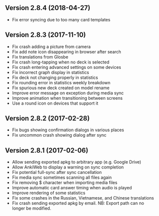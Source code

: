 ## Version 2.8.4 (2018-04-27)
* Fix error syncing due to too many card templates

## Version 2.8.3 (2017-11-10)
* Fix crash adding a picture from camera
* Fix add note icon disappearing in browser after search
* Fix translations from Glosbe
* Fix crash long-tapping when no deck is selected
* Fix crash entering advanced settings on some devices
* Fix incorrect graph display in statistics
* Fix deck not changing properly in statistics
* Fix rounding error in statistics weekly breakdown
* Fix spurious new deck created on model rename
* Improve error message on exception during media sync
* Improve animation when transitioning between screens
* Use a round icon on devices that support it

## Version 2.8.2 (2017-02-28)
* Fix bugs showing confirmation dialogs in various places
* Fix uncommon crash showing dialog after sync

## Version 2.8.1 (2017-02-06)
* Allow sending exported apkg to arbitrary app (e.g. Google Drive)
* Allow AnkiWeb to display a warning on sync completion
* Fix potential full-sync after sync cancellation
* Fix media sync sometimes scanning all files again
* Fix removing $ character when importing media files
* Improve automatic card answer timing when audio is played
* Improve rendering of some statistics
* Fix some crashes in the Russian, Vietnamese, and Chinese translations
* Fix crash sending exported apkg by email. NB: Export path can no longer be modified.
